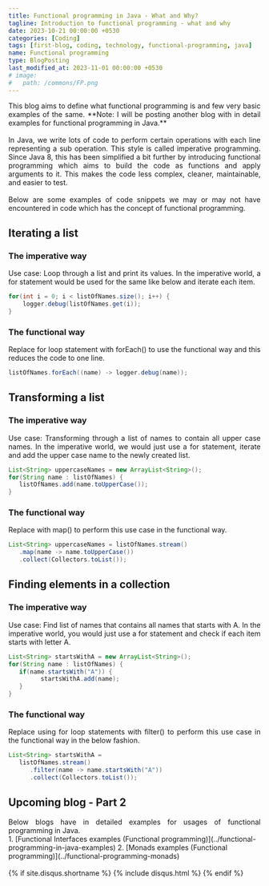 ```yaml
--- 
title: Functional programming in Java - What and Why?
tagline: Introduction to functional programming - what and why
date: 2023-10-21 00:00:00 +0530
categories: [Coding]
tags: [first-blog, coding, technology, functional-programming, java]
name: Functional programming
type: BlogPosting
last_modified_at: 2023-11-01 00:00:00 +0530
# image:
#   path: /commons/FP.png
---
```


<div align="justify">
This blog aims to define what functional programming is and few very basic examples of the same. **Note: I will be posting another blog with in detail examples for functional programming in Java.**
 <br />
 <br />  
 In Java, we write lots of code to perform certain operations with each line representing a sub operation. This style is called imperative programming. Since Java 8, this has been simplified a bit further by introducing functional programming which aims to build the code as functions and apply arguments to it. This makes the code less complex, cleaner, maintainable, and easier to test.
 <br /> 
 <br />
Below are some examples of code snippets we may or may not have encountered in code which has the concept of functional programming. 
 </div>

## Iterating a list
### The imperative way
 <div align="justify">
Use case: Loop through a list and print its values. In the imperative world, a for statement would be used for the same like below and iterate each item.
</div>

```java
for(int i = 0; i < listOfNames.size(); i++) {                      
    logger.debug(listOfNames.get(i)); 
}
```

### The functional way
 <div align="justify">
Replace for loop statement with forEach() to use the functional way and this reduces the code to one line. 
</div>

```java
listOfNames.forEach((name) -> logger.debug(name));
```

## Transforming a list
### The imperative way
 <div align="justify">
Use case: Transforming through a list of names to contain all upper case names. In the imperative world, we would just use a for statement, iterate and add the upper case name to the newly created list. 
</div>

```java
List<String> uppercaseNames = new ArrayList<String>();
for(String name : listOfNames) { 
   listOfNames.add(name.toUpperCase()); 
}
```


### The functional way
 <div align="justify">
Replace with map() to perform this use case in the functional way. 
</div>

```java
List<String> uppercaseNames = listOfNames.stream() 
   .map(name -> name.toUpperCase()) 
   .collect(Collectors.toList());
```

## Finding elements in a collection

### The imperative way
 <div align="justify">
Use case: Find list of names that contains all names that starts with A. In the imperative world, you would just use a for statement and check if each item starts with letter A. 
</div>

```java
List<String> startsWithA = new ArrayList<String>(); 
for(String name : listOfNames) {
   if(name.startsWith("A")) { 
         startsWithA.add(name); 
   }
}
```

### The functional way
 <div align="justify">
Replace using for loop statements with filter() to perform this use case in the functional way in the below fashion.
</div>

```java
List<String> startsWithA =
   listOfNames.stream()
      .filter(name -> name.startsWith("A")) 
      .collect(Collectors.toList());
```

## Upcoming blog - Part 2
 <div align="justify">
Below blogs have in detailed examples for usages of functional programming in Java. 
</div>
1. [Functional Interfaces examples (Functional programming)](../functional-programming-in-java-examples)
2. [Monads examples (Functional programming)](../functional-programming-monads)
 <br />  
  <br />  
{% if site.disqus.shortname %}
  {% include disqus.html %}
{% endif %}